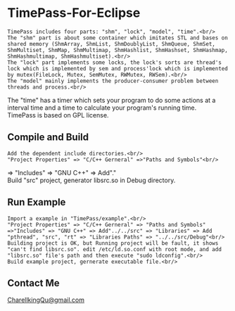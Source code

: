 TimePass-For-Eclipse
====================
    TimePass includes four parts: "shm", "lock", "model", "time".<br/>
    The "shm" part is about some container which imitates STL and bases on shared memory (ShmArray, ShmList, ShmDoublyList, ShmQueue, ShmSet, ShmMultiset, ShmMap, ShmMultimap, ShmHashlist, ShmHashset, ShmHashmap, ShmHashmultimap, ShmHashmultiset).<br/>
    The "lock" part implements some locks, the lock's sorts are thread's lock which is implemented by sem and process'lock which is implemented by mutex(FileLock, Mutex, SemMutex, RWMutex, RWSem).<br/>
    The "model" mainly implements the producer-consumer problem between threads and process.<br/>
The "time" has a timer which sets your program to do some actions at a interval time and a time to calculate your program's running time. <br/>
    TimePass is based on GPL license.<br/>

Compile and Build
--------------------
    Add the dependent include directories.<br/>
    "Project Properties" => "C/C++ Gerneral" =>"Paths and Symbols"<br/>
=> "Includes" => "GNU C++" => Add"."<br/>
    Build "src" project, generator libsrc.so in Debug directory.<br/>
    
Run Example
--------------------
    Import a example in "TimePass/example".<br/>
    "Project Properties" => "C/C++ Gerneral" => "Paths and Symbols" =>"Includes" => "GNU C++" => Add"../../src" => "Libraries" => Add "pthread", "src", "rt" => "Libraries Paths" => "../../src/Debug"<br/>
    Building project is OK, but Running project will be fault, it shows "can't find libsrc.so". edit /etc/ld.so.conf with root mode, and add "libsrc.so" file's path and then execute "sudo ldconfig".<br/>
    Build example project, gernerate executable file.<br/>
    
Contact Me
-------------------
CharellkingQu@gmail.com
  
